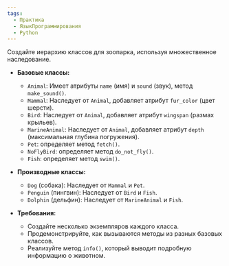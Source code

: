 ```yaml
---
tags:
  - Практика
  - ЯзыкПрограммирования
  - Python
---
```

Создайте иерархию классов для зоопарка, используя множественное наследование.

- **Базовые классы:**
    
    - `Animal`: Имеет атрибуты `name` (имя) и `sound` (звук), метод `make_sound()`.
    - `Mammal`: Наследует от `Animal`, добавляет атрибут `fur_color` (цвет шерсти).
    - `Bird`: Наследует от `Animal`, добавляет атрибут `wingspan` (размах крыльев).
    - `MarineAnimal`: Наследует от `Animal`, добавляет атрибут `depth` (максимальная глубина погружения).
    - `Pet`: определяет метод `fetch()`.
    - `NoFlyBird`: определяет метод `do_not_fly()`.
    - `Fish`: определяет метод `swim()`.
- **Производные классы:**
    
    - `Dog` (собака): Наследует от `Mammal` и `Pet`.
    - `Penguin` (пингвин): Наследует от `Bird` и `Fish`.
    - `Dolphin` (дельфин): Наследует от `MarineAnimal` и `Fish`.
- **Требования:**
    
    - Создайте несколько экземпляров каждого класса.
    - Продемонстрируйте, как вызываются методы из разных базовых классов.
    - Реализуйте метод `info()`, который выводит подробную информацию о животном.
